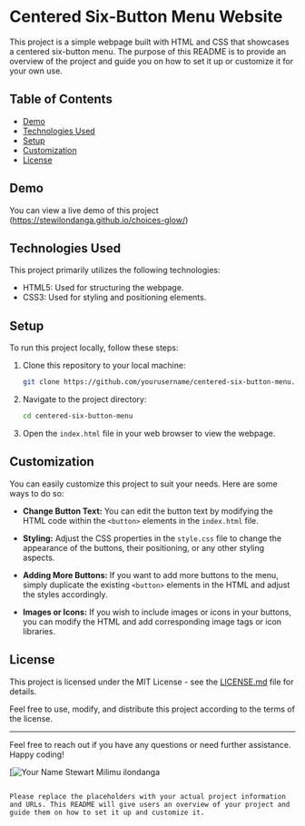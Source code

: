 # Centered Six-Button Menu Website

This project is a simple webpage built with HTML and CSS that showcases a centered six-button menu. The purpose of this README is to provide an overview of the project and guide you on
 how to set it up or customize it for your own use.

## Table of Contents

- [Demo](#demo)
- [Technologies Used](#technologies-used)
- [Setup](#setup)
- [Customization](#customization)
- [License](#license)

## Demo

You can view a live demo of this project (https://stewilondanga.github.io/choices-glow/)

## Technologies Used

This project primarily utilizes the following technologies:

- HTML5: Used for structuring the webpage.
- CSS3: Used for styling and positioning elements.

## Setup

To run this project locally, follow these steps:

1. Clone this repository to your local machine:

   ```bash
   git clone https://github.com/yourusername/centered-six-button-menu.git
   ```

2. Navigate to the project directory:

   ```bash
   cd centered-six-button-menu
   ```

3. Open the `index.html` file in your web browser to view the webpage.

## Customization

You can easily customize this project to suit your needs. Here are some ways to do so:

- **Change Button Text:** You can edit the button text by modifying the HTML code within the `<button>` elements in the `index.html` file.

- **Styling:** Adjust the CSS properties in the `style.css` file to change the appearance of the buttons, their positioning, or any other styling aspects.

- **Adding More Buttons:** If you want to add more buttons to the menu, simply duplicate the existing `<button>` elements in the HTML and adjust the styles accordingly.

- **Images or Icons:** If you wish to include images or icons in your buttons, you can modify the HTML and add corresponding image tags or icon libraries.

## License

This project is licensed under the MIT License - see the [LICENSE.md](LICENSE.md) file for details.

Feel free to use, modify, and distribute this project according to the terms of the license.

---

Feel free to reach out if you have any questions or need further assistance. Happy coding!

[![Your Name](https://github.com/stewilondanga)
Stewart Milimu ilondanga
```

Please replace the placeholders with your actual project information and URLs. This README will give users an overview of your project and guide them on how to set it up and customize it.
